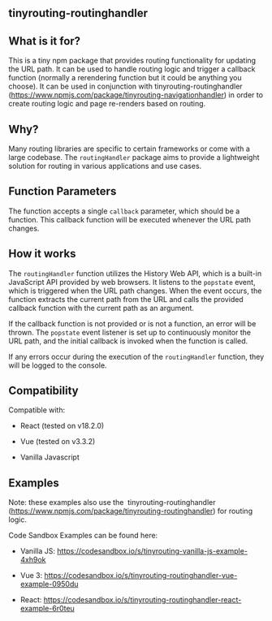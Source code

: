 tinyrouting-routinghandler
-----------------------------

What is it for?
---------------

This is a tiny npm package that provides routing functionality for updating the URL path. It can be used to handle routing logic and trigger a callback function (normally a rerendering function but it could be anything you choose). It can be used in conjunction with tinyrouting-routinghandler (<https://www.npmjs.com/package/tinyrouting-navigationhandler>) in order to create routing logic and page re-renders based on routing.

Why?
----

Many routing libraries are specific to certain frameworks or come with a large codebase. The `routingHandler` package aims to provide a lightweight solution for routing in various applications and use cases.

Function Parameters
-------------------

The function accepts a single `callback` parameter, which should be a function. This callback function will be executed whenever the URL path changes.

How it works
------------

The `routingHandler` function utilizes the History Web API, which is a built-in JavaScript API provided by web browsers. It listens to the `popstate` event, which is triggered when the URL path changes. When the event occurs, the function extracts the current path from the URL and calls the provided callback function with the current path as an argument.

If the callback function is not provided or is not a function, an error will be thrown. The `popstate` event listener is set up to continuously monitor the URL path, and the initial callback is invoked when the function is called.

If any errors occur during the execution of the `routingHandler` function, they will be logged to the console.


Compatibility
-------------

Compatible with:

-   React (tested on v18.2.0)

-   Vue (tested on v3.3.2)

-   Vanilla Javascript

Examples
--------

Note: these examples also use the  tinyrouting-routinghandler (<https://www.npmjs.com/package/tinyrouting-routinghandler>) for routing logic.

Code Sandbox Examples can be found here:

-   Vanilla JS: <https://codesandbox.io/s/tinyrouting-vanilla-js-example-4xh9ok>

-   Vue 3: <https://codesandbox.io/s/tinyrouting-routinghandler-vue-example-0950du>

-   React: <https://codesandbox.io/s/tinyrouting-routinghandler-react-example-6r0teu>